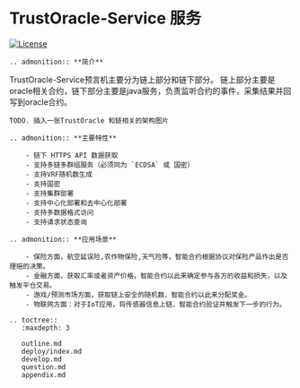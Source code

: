 # TrustOracle-Service 服务

[![License](https://img.shields.io/badge/license-Apache%202-4EB1BA.svg)](https://www.apache.org/licenses/LICENSE-2.0.html)


```eval_rst
.. admonition:: **简介**

```
  TrustOracle-Service预言机主要分为链上部分和链下部分。
  链上部分主要是oracle相关合约，链下部分主要是java服务，负责监听合约的事件，采集结果并回写到oracle合约。

```eval_rst
TODO. 插入一张TrustOracle 和链相关的架构图片
```

```eval_rst
.. admonition:: **主要特性**

    - 链下 HTTPS API 数据获取
    - 支持多链多群组服务（必须同为 `ECDSA` 或 国密）
    - 支持VRF随机数生成
    - 支持国密
    - 支持集群部署
    - 支持中心化部署和去中心化部署
    - 支持多数据格式访问
    - 支持请求状态查询  
```


```eval_rst
.. admonition:: **应用场景**

    - 保险方面，航空延误险,农作物保险,天气险等，智能合约根据协议对保险产品作出是否理赔的决策。  
    - 金融方面，获取汇率或者资产价格，智能合约以此来确定参与各方的收益和损失，以及触发平仓交易。  
    - 游戏/预测市场方面，获取链上安全的随机数，智能合约以此来分配奖金。  
    - 物联网方面：对于IoT应用，将传感器信息上链，智能合约验证并触发下一步的行为。     
```



```eval_rst
.. toctree::
   :maxdepth: 3

   outline.md
   deploy/index.md
   develop.md
   question.md
   appendix.md

```